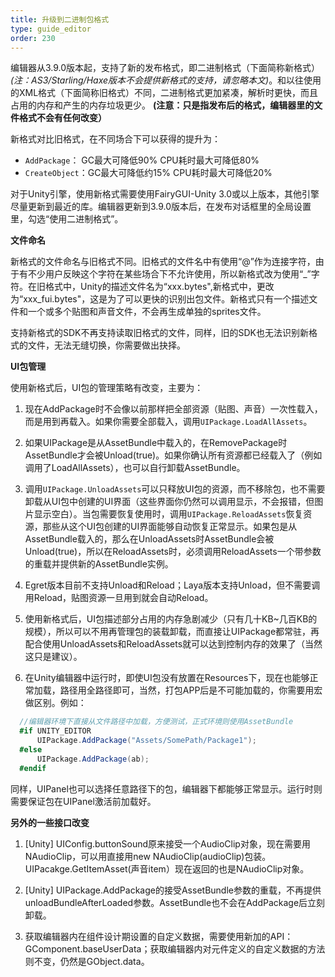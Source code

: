 ```yaml
---
title: 升级到二进制包格式
type: guide_editor
order: 230
---
```


编辑器从3.9.0版本起，支持了新的发布格式，即二进制格式（下面简称新格式）*(注：AS3/Starling/Haxe版本不会提供新格式的支持，请忽略本文)*。和以往使用的XML格式（下面简称旧格式）不同，二进制格式更加紧凑，解析时更快，而且占用的内存和产生的内存垃圾更少。
**(注意：只是指发布后的格式，编辑器里的文件格式不会有任何改变）**

新格式对比旧格式，在不同场合下可以获得的提升为：
- `AddPackage`： GC最大可降低90% CPU耗时最大可降低80%
- `CreateObject`：GC最大可降低约15% CPU耗时最大可降低20%

对于Unity引擎，使用新格式需要使用FairyGUI-Unity 3.0或以上版本，其他引擎尽量更新到最近的库。编辑器更新到3.9.0版本后，在发布对话框里的全局设置里，勾选“使用二进制格式”。

**文件命名**

新格式的文件命名与旧格式不同。旧格式的文件名中有使用“@”作为连接字符，由于有不少用户反映这个字符在某些场合下不允许使用，所以新格式改为使用“_”字符。在旧格式中，Unity的描述文件名为“xxx.bytes",新格式中，更改为“xxx_fui.bytes"，这是为了可以更快的识别出包文件。新格式只有一个描述文件和一个或多个贴图和声音文件，不会再生成单独的sprites文件。

支持新格式的SDK不再支持读取旧格式的文件，同样，旧的SDK也无法识别新格式的文件，无法无缝切换，你需要做出抉择。

**UI包管理**

使用新格式后，UI包的管理策略有改变，主要为：
1. 现在AddPackage时不会像以前那样把全部资源（贴图、声音）一次性载入，而是用到再载入。如果你需要全部载入，调用`UIPackage.LoadAllAssets`。

2. 如果UIPackage是从AssetBundle中载入的，在RemovePackage时AssetBundle才会被Unload(true)。如果你确认所有资源都已经载入了（例如调用了LoadAllAssets），也可以自行卸载AssetBundle。

3. 调用`UIPackage.UnloadAssets`可以只释放UI包的资源，而不移除包，也不需要卸载从UI包中创建的UI界面（这些界面你仍然可以调用显示，不会报错，但图片显示空白）。当包需要恢复使用时，调用`UIPackage.ReloadAssets`恢复资源，那些从这个UI包创建的UI界面能够自动恢复正常显示。如果包是从AssetBundle载入的，那么在UnloadAssets时AssetBundle会被Unload(true)，所以在ReloadAssets时，必须调用ReloadAssets一个带参数的重载并提供新的AssetBundle实例。

4. Egret版本目前不支持Unload和Reload；Laya版本支持Unload，但不需要调用Reload，贴图资源一旦用到就会自动Reload。

5. 使用新格式后，UI包描述部分占用的内存急剧减少（只有几十KB~几百KB的规模），所以可以不用再管理包的装载卸载，而直接让UIPackage都常驻，再配合使用UnloadAssets和ReloadAssets就可以达到控制内存的效果了（当然这只是建议）。

6. 在Unity编辑器中运行时，即使UI包没有放置在Resources下，现在也能够正常加载，路径用全路径即可，当然，打包APP后是不可能加载的，你需要用宏做区别。例如：
  ```csharp
    //编辑器环境下直接从文件路径中加载，方便测试，正式环境则使用AssetBundle
    #if UNITY_EDITOR
        UIPackage.AddPackage("Assets/SomePath/Package1");
    #else
        UIPackage.AddPackage(ab);
    #endif
  ```
  同样，UIPanel也可以选择任意路径下的包，编辑器下都能够正常显示。运行时则需要保证包在UIPanel激活前加载好。

**另外的一些接口改变**

1. [Unity] UIConfig.buttonSound原来接受一个AudioClip对象，现在需要用NAudioClip，可以用直接用new NAudioClip(audioClip)包装。UIPacakge.GetItemAsset(声音item）现在返回的也是NAudioClip对象。

2. [Unity] UIPackage.AddPackage的接受AssetBundle参数的重载，不再提供unloadBundleAfterLoaded参数。AssetBundle也不会在AddPackage后立刻卸载。

3. 获取编辑器内在组件设计期设置的自定义数据，需要使用新加的API：GComponent.baseUserData；获取编辑器内对元件定义的自定义数据的方法则不变，仍然是GObject.data。
